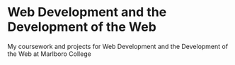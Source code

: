 # Web Development and the Development of the Web

My coursework and projects for Web Development and the Development of the Web at Marlboro College

